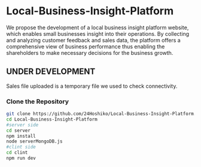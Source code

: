 # Local-Business-Insight-Platform
We propose the development of a local business insight platform website, which enables small businesses insight into their operations. By collecting and analyzing customer feedback and sales data, the platform offers a comprehensive view of business performance thus enabling the shareholders to make necessary decisions for the business growth. 
## UNDER DEVELOPMENT 
Sales file uploaded is a temporary file we used to check connectivity.

### **Clone the Repository**
   ```bash
   git clone https://github.com/24Hoshiko/Local-Business-Insight-Platform.git
   cd Local-Business-Insight-Platform
   #server side
   cd server
   npm install
   node serverMongoDB.js
   #clint side
   cd clint
   npm run dev
